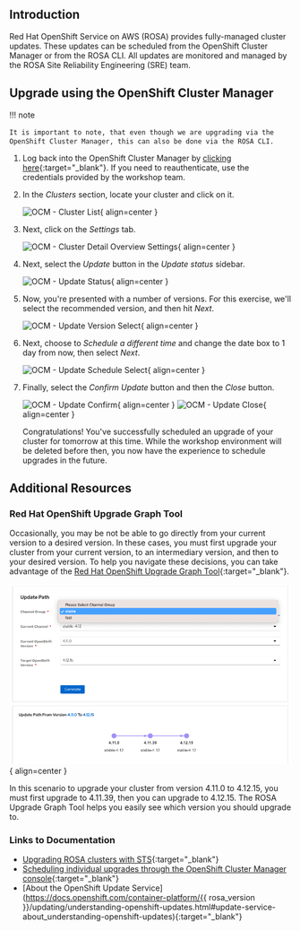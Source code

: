 ## Introduction

Red Hat OpenShift Service on AWS (ROSA) provides fully-managed cluster updates. These updates can be scheduled from the OpenShift Cluster Manager or from the ROSA CLI. All updates are monitored and managed by the ROSA Site Reliability Engineering (SRE) team. 

## Upgrade using the OpenShift Cluster Manager

!!! note

    It is important to note, that even though we are upgrading via the OpenShift Cluster Manager, this can also be done via the ROSA CLI. 

1. Log back into the OpenShift Cluster Manager by [clicking here](https://console.redhat.com/openshift){:target="_blank"}. If you need to reauthenticate, use the credentials provided by the workshop team. 

1. In the *Clusters* section, locate your cluster and click on it. 

    ![OCM - Cluster List](../assets/images/ocm-cluster-list.png){ align=center }

1. Next, click on the *Settings* tab. 

    ![OCM - Cluster Detail Overview Settings](../assets/images/ocm-cluster-detail-overview-settings.png){ align=center }

1. Next, select the *Update* button in the *Update status* sidebar. 

    ![OCM - Update Status](../assets/images/ocm-update-status.png){ align=center }

1. Now, you're presented with a number of versions. For this exercise, we'll select the recommended version, and then hit *Next*.

    ![OCM - Update Version Select](../assets/images/ocm-update-version-select.png){ align=center }

1. Next, choose to *Schedule a different time* and change the date box to 1 day from now, then select *Next*.

    ![OCM - Update Schedule Select](../assets/images/ocm-update-schedule-select.png){ align=center }

1. Finally, select the *Confirm Update* button and then the *Close* button.

    ![OCM - Update Confirm](../assets/images/ocm-update-confirm.png){ align=center }
    ![OCM - Update Close](../assets/images/ocm-update-close.png){ align=center }

    Congratulations! You've successfully scheduled an upgrade of your cluster for tomorrow at this time. While the workshop environment will be deleted before then, you now have the experience to schedule upgrades in the future.

## Additional Resources

### Red Hat OpenShift Upgrade Graph Tool
Occasionally, you may be not be able to go directly from your current version to a desired version. In these cases, you must first upgrade your cluster from your current version, to an intermediary version, and then to your desired version. To help you navigate these decisions, you can take advantage of the [Red Hat OpenShift Upgrade Graph Tool](https://access.redhat.com/labs/ocpupgradegraph/update_path_rosa){:target="_blank"}. 

![ROSA Upgrade Graph Tool Screenshot](../assets/images/rosa_upgrade_graph.png){ align=center } 

In this scenario to upgrade your cluster from version 4.11.0 to 4.12.15, you must first upgrade to 4.11.39, then you can upgrade to 4.12.15. The ROSA Upgrade Graph Tool helps you easily see which version you should upgrade to. 

### Links to Documentation
- [Upgrading ROSA clusters with STS](https://docs.openshift.com/rosa/upgrading/rosa-upgrading-sts.html){:target="_blank"}
- [Scheduling individual upgrades through the OpenShift Cluster Manager console](https://docs.openshift.com/rosa/upgrading/rosa-upgrading-sts.html#rosa-upgrade-ocm_rosa-upgrading-sts){:target="_blank"}
- [About the OpenShift Update Service](https://docs.openshift.com/container-platform/{{ rosa_version }}/updating/understanding-openshift-updates.html#update-service-about_understanding-openshift-updates){:target="_blank"}
